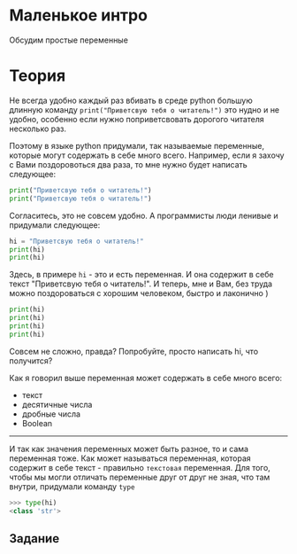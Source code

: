 # Маленькое интро
Обсудим простые переменные

# Теория
Не всегда удобно каждый раз вбивать в среде python большую длинную команду `print("Приветсвую тебя о читатель!")` это нудно и не удобно, особенно если нужно поприветсвовать дорогого читателя несколько раз.

Поэтому в языке python придумали, так называемые переменные, которые могут содержать в себе много всего.
Например, если я захочу с Вами поздоровоться два раза, то мне нужно будет написать следующее:
```python
print("Приветсвую тебя о читатель!")
print("Приветсвую тебя о читатель!")
```

Согласитесь, это не совсем удобно. А программисты люди ленивые и придумали следующее:
```python
hi = "Приветсвую тебя о читатель!"
print(hi)
print(hi)
```

Здесь, в примере `hi` - это и есть переменная. И она содержит в себе текст "Приветсвую тебя о читатель!". И теперь, мне и Вам, без труда можно поздороваться с хорошим человеком, быстро и лаконично )
```python
print(hi)
print(hi)
print(hi)
print(hi)
```

Совсем не сложно, правда? Попробуйте, просто написать hi, что получится?

Как я говорил выше переменная может содержать в себе много всего:
* текст
* десятичные числа
* дробные числа
* Boolean 

---
И так как значения переменных может быть разное, то и сама переменная тоже. Как может называться переменная, которая содержит в себе текст - правильно `текстовая` переменная. 
Для того, чтобы мы могли отличать переменные друг от друг не зная, что там внутри, придумали команду `type`
```python
>>> type(hi)
<class 'str'>
```   


## Задание 

